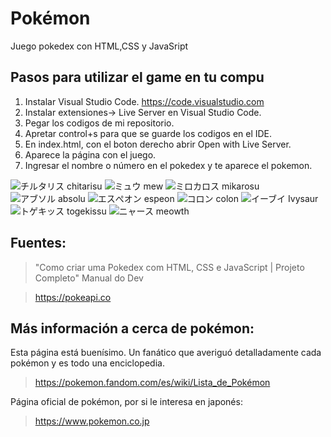 # Pokémon

Juego pokedex con HTML,CSS y JavaSript

## Pasos para utilizar el game en tu compu

1. Instalar Visual Studio Code. https://code.visualstudio.com
2. Instalar extensiones-> Live Server en Visual Studio Code.
3. Pegar los codigos de mi repositorio.
4. Apretar control+s para que se guarde los codigos en el IDE.
5. En index.html, con el boton derecho abrir Open with Live Server.
6. Aparece la página con el juego.
7. Ingresar el nombre o número en el pokedex y te aparece el pokemon.

![チルタリス chitarisu](https://user-images.githubusercontent.com/92184167/181501374-451bbf29-105c-4293-a787-9f2fd939e72b.jpg)
![ミュウ mew](https://user-images.githubusercontent.com/92184167/181501402-ce449e22-2684-4aa0-8e60-b6e1b658b8ff.jpg)
![ミロカロス mikarosu](https://user-images.githubusercontent.com/92184167/181501439-2a46a9cc-ef3e-42c7-8fa2-d9e651938137.jpg)
![アブソル absolu](https://user-images.githubusercontent.com/92184167/181501531-6c589bca-74bf-414c-ae0b-760e9777f9b5.jpg)
![エスぺオン espeon](https://user-images.githubusercontent.com/92184167/181501552-9eb008f3-7e93-46eb-8544-fe58e8fc5969.jpg)
![コロン colon](https://user-images.githubusercontent.com/92184167/181501624-15c6e6ca-eaf1-4440-b53a-137f7066e602.jpg)
![イーブイ Ivysaur](https://user-images.githubusercontent.com/92184167/181501662-4407005d-fb6a-455d-8603-c7943cf76a5b.jpg)
![トゲキッス togekissu](https://user-images.githubusercontent.com/92184167/181501583-1445cf3d-70fa-4620-9f9e-f88fc22fae8f.jpg)
![ニャース meowth](https://user-images.githubusercontent.com/92184167/181503171-9b9a453c-3e33-490e-9f41-5a4054c60f32.jpg)

## Fuentes:
> "Como criar uma Pokedex com HTML, CSS e JavaScript | Projeto Completo" Manual do Dev

> https://pokeapi.co

## Más información a cerca de pokémon:

Esta página está buenísimo. Un fanático que averiguó detalladamente cada pokémon y es todo una enciclopedia.
> https://pokemon.fandom.com/es/wiki/Lista_de_Pokémon

Página oficial de pokémon, por si le interesa en japonés:
> https://www.pokemon.co.jp
